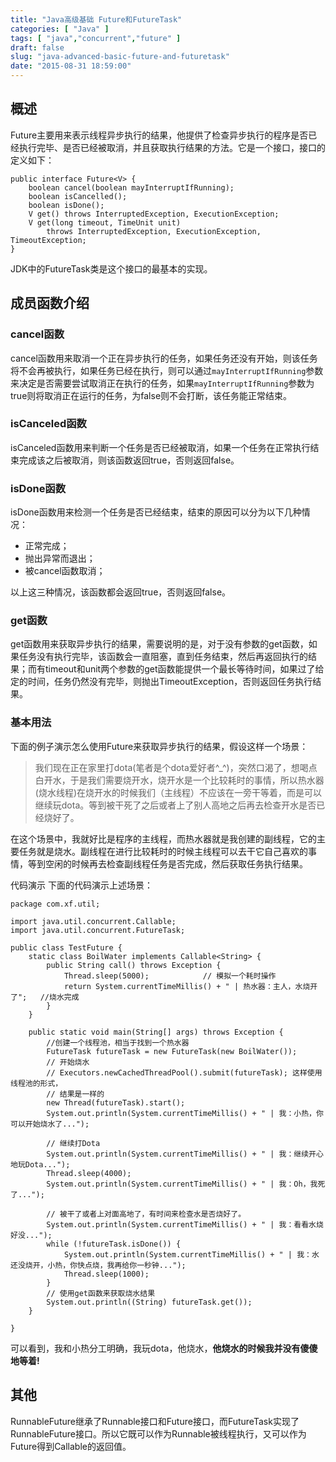 ```yaml
---
title: "Java高级基础 Future和FutureTask"
categories: [ "Java" ]
tags: [ "java","concurrent","future" ]
draft: false
slug: "java-advanced-basic-future-and-futuretask"
date: "2015-08-31 18:59:00"
---
```


## 概述

Future主要用来表示线程异步执行的结果，他提供了检查异步执行的程序是否已经执行完毕、是否已经被取消，并且获取执行结果的方法。它是一个接口，接口的定义如下：

    public interface Future<V> {
        boolean cancel(boolean mayInterruptIfRunning);
        boolean isCancelled();
        boolean isDone();
        V get() throws InterruptedException, ExecutionException;
        V get(long timeout, TimeUnit unit)
            throws InterruptedException, ExecutionException, TimeoutException;
    }

JDK中的FutureTask类是这个接口的最基本的实现。

## 成员函数介绍
### cancel函数
cancel函数用来取消一个正在异步执行的任务，如果任务还没有开始，则该任务将不会再被执行，如果任务已经在执行，则可以通过`mayInterruptIfRunning`参数来决定是否需要尝试取消正在执行的任务，如果`mayInterruptIfRunning`参数为true则将取消正在运行的任务，为false则不会打断，该任务能正常结束。

### isCanceled函数
isCanceled函数用来判断一个任务是否已经被取消，如果一个任务在正常执行结束完成该之后被取消，则该函数返回true，否则返回false。


<!--more-->


### isDone函数
isDone函数用来检测一个任务是否已经结束，结束的原因可以分为以下几种情况：

 - 正常完成；
 - 抛出异常而退出；
 - 被cancel函数取消；

以上这三种情况，该函数都会返回true，否则返回false。

### get函数
get函数用来获取异步执行的结果，需要说明的是，对于没有参数的get函数，如果任务没有执行完毕，该函数会一直阻塞，直到任务结束，然后再返回执行的结果；而有timeout和unit两个参数的get函数能提供一个最长等待时间，如果过了给定的时间，任务仍然没有完毕，则抛出TimeoutException，否则返回任务执行结果。

### 基本用法
下面的例子演示怎么使用Future来获取异步执行的结果，假设这样一个场景：

> 我们现在正在家里打dota(笔者是个dota爱好者^_^)，突然口渴了，想喝点白开水，于是我们需要烧开水，烧开水是一个比较耗时的事情，所以热水器(烧水线程)在烧开水的时候我们（主线程）不应该在一旁干等着，而是可以继续玩dota。等到被干死了之后或者上了别人高地之后再去检查开水是否已经烧好了。

在这个场景中，我就好比是程序的主线程，而热水器就是我创建的副线程，它的主要任务就是烧水。副线程在进行比较耗时的时候主线程可以去干它自己喜欢的事情，等到空闲的时候再去检查副线程任务是否完成，然后获取任务执行结果。

代码演示
下面的代码演示上述场景：

    package com.xf.util;
    
    import java.util.concurrent.Callable;
    import java.util.concurrent.FutureTask;
    
    public class TestFuture {
        static class BoilWater implements Callable<String> {
            public String call() throws Exception {
                Thread.sleep(5000);            // 模拟一个耗时操作
                return System.currentTimeMillis() + " | 热水器：主人，水烧开了";   //烧水完成
            }
        }
    
        public static void main(String[] args) throws Exception {
            //创建一个线程池，相当于找到一个热水器
            FutureTask futureTask = new FutureTask(new BoilWater());
            // 开始烧水
            // Executors.newCachedThreadPool().submit(futureTask); 这样使用线程池的形式，
            // 结果是一样的
            new Thread(futureTask).start();
            System.out.println(System.currentTimeMillis() + " | 我：小热，你可以开始烧水了...");
    
            // 继续打Dota
            System.out.println(System.currentTimeMillis() + " | 我：继续开心地玩Dota...");
            Thread.sleep(4000);
            System.out.println(System.currentTimeMillis() + " | 我：Oh，我死了...");
    
            // 被干了或者上对面高地了，有时间来检查水是否烧好了。
            System.out.println(System.currentTimeMillis() + " | 我：看看水烧好没...");
            while (!futureTask.isDone()) {
                System.out.println(System.currentTimeMillis() + " | 我：水还没烧开，小热，你快点烧，我再给你一秒钟...");
                Thread.sleep(1000);
            }
            // 使用get函数来获取烧水结果
            System.out.println((String) futureTask.get());
        }
    
    }

可以看到，我和小热分工明确，我玩dota，他烧水，**他烧水的时候我并没有傻傻地等着!**
## 其他
RunnableFuture继承了Runnable接口和Future接口，而FutureTask实现了RunnableFuture接口。所以它既可以作为Runnable被线程执行，又可以作为Future得到Callable的返回值。